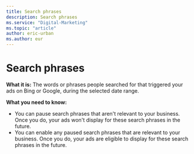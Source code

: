 ```yaml
---
title: Search phrases
description: Search phrases
ms.service: "Digital-Marketing"
ms.topic: "article"
author: eric-urban
ms.author: eur
---
```


# Search phrases

**What it is:**  The words or phrases people searched for that triggered your ads on Bing or Google, during the selected date range.

**What you need to know:**
- You can pause search phrases that aren't relevant to your business. Once you do, your ads won't display for these search phrases in the future.
- You can enable any paused search phrases that are relevant to your business. Once you do, your ads are eligible to display for these search phrases in the future.


